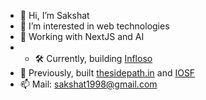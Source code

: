 - 👋 Hi, I’m Sakshat
- 👀 I’m interested in web technologies
- 🌱 Working with NextJS and AI
- - 🛠️ Currently, building [Infloso](https://github.com/Infloso/infloso_next)
- 🎯 Previously, built [thesidepath.in](https://thesidepath.in/) and [IOSF](https://github.com/IndianOpenSourceFoundation)
- 📫 Mail: sakshat1998@gmail.com

<!---
findsakshat/findsakshat is a ✨ special ✨ repository because its `README.md` (this file) appears on your GitHub profile.
You can click the Preview link to take a look at your changes.
--->
